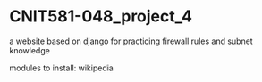 # CNIT581-048_project_4
a website based on django for practicing firewall rules and subnet knowledge

modules to install:
wikipedia
